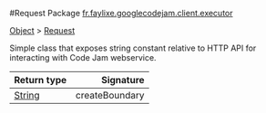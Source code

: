 #Request
Package [fr.faylixe.googlecodejam.client.executor](nullfr/faylixe/googlecodejam/client/executor)

[Object]() > [Request]()

<p>Simple class that exposes string constant
 relative to HTTP API for interacting with
 Code Jam webservice.</p>


Return type | Signature
--- | ---:
[String]() | createBoundary
